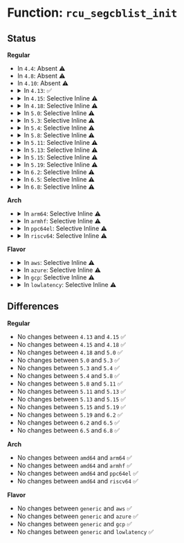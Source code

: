 # Function: <code>rcu_segcblist_init</code>

## Status
<b>Regular</b>
<ul>
<li>
In <code>4.4</code>: Absent ⚠️
</li>
<li>
In <code>4.8</code>: Absent ⚠️
</li>
<li>
In <code>4.10</code>: Absent ⚠️
</li>
<li>
<details>
<summary>In <code>4.13</code>: ✅</summary>

```c
void rcu_segcblist_init(struct rcu_segcblist *rsclp);
```

**Collision:** Unique Global

**Inline:** No

**Transformation:** False

**Instances:**

```
In kernel/rcu/rcu_segcblist.c (ffffffff810f6fe0)
Location: kernel/rcu/rcu_segcblist.c:80
Inline: False
Direct callers:
  - kernel/rcu/srcutree.c:init_srcu_struct_fields
  - kernel/rcu/tree.c:rcu_init_percpu_data
```
**Symbols:**

```
ffffffff810f6fe0-ffffffff810f7012: rcu_segcblist_init (STB_GLOBAL)
```
</details>
</li>
<li>
<details>
<summary>In <code>4.15</code>: Selective Inline ⚠️</summary>

```c
void rcu_segcblist_init(struct rcu_segcblist *rsclp);
```

**Collision:** Unique Global

**Inline:** Selective

**Transformation:** False

**Instances:**

```
In kernel/rcu/rcu_segcblist.c (ffffffff811015c5)
Location: kernel/rcu/rcu_segcblist.c:63
Inline: True
Inline callers:
  - kernel/rcu/rcu_segcblist.c:rcu_segcblist_merge
Direct callers:
  - kernel/rcu/srcutree.c:init_srcu_struct_fields
  - kernel/rcu/tree.c:rcu_init_percpu_data
```
**Symbols:**

```
ffffffff81100ff0-ffffffff81101022: rcu_segcblist_init (STB_GLOBAL)
```
</details>
</li>
<li>
<details>
<summary>In <code>4.18</code>: Selective Inline ⚠️</summary>

```c
void rcu_segcblist_init(struct rcu_segcblist *rsclp);
```

**Collision:** Unique Global

**Inline:** Selective

**Transformation:** False

**Instances:**

```
In kernel/rcu/rcu_segcblist.c (ffffffff81109a08)
Location: kernel/rcu/rcu_segcblist.c:63
Inline: True
Inline callers:
  - kernel/rcu/rcu_segcblist.c:rcu_segcblist_merge
Direct callers:
  - kernel/rcu/srcutree.c:init_srcu_struct_fields
  - kernel/rcu/tree.c:rcu_init_percpu_data
```
**Symbols:**

```
ffffffff81109480-ffffffff811094b2: rcu_segcblist_init (STB_GLOBAL)
```
</details>
</li>
<li>
<details>
<summary>In <code>5.0</code>: Selective Inline ⚠️</summary>

```c
void rcu_segcblist_init(struct rcu_segcblist *rsclp);
```

**Collision:** Unique Global

**Inline:** Selective

**Transformation:** False

**Instances:**

```
In kernel/rcu/rcu_segcblist.c (ffffffff811151d8)
Location: kernel/rcu/rcu_segcblist.c:63
Inline: True
Inline callers:
  - kernel/rcu/rcu_segcblist.c:rcu_segcblist_merge
Direct callers:
  - kernel/rcu/srcutree.c:init_srcu_struct_fields
  - kernel/rcu/tree.c:rcutree_prepare_cpu
```
**Symbols:**

```
ffffffff81114c50-ffffffff81114c82: rcu_segcblist_init (STB_GLOBAL)
```
</details>
</li>
<li>
<details>
<summary>In <code>5.3</code>: Selective Inline ⚠️</summary>

```c
void rcu_segcblist_init(struct rcu_segcblist *rsclp);
```

**Collision:** Unique Global

**Inline:** Selective

**Transformation:** False

**Instances:**

```
In kernel/rcu/rcu_segcblist.c (ffffffff8111f008)
Location: kernel/rcu/rcu_segcblist.c:50
Inline: True
Inline callers:
  - kernel/rcu/rcu_segcblist.c:rcu_segcblist_merge
Direct callers:
  - kernel/rcu/srcutree.c:init_srcu_struct_fields
  - kernel/rcu/tree.c:rcutree_prepare_cpu
```
**Symbols:**

```
ffffffff8111ea70-ffffffff8111eaa2: rcu_segcblist_init (STB_GLOBAL)
```
</details>
</li>
<li>
<details>
<summary>In <code>5.4</code>: Selective Inline ⚠️</summary>

```c
void rcu_segcblist_init(struct rcu_segcblist *rsclp);
```

**Collision:** Unique Global

**Inline:** Selective

**Transformation:** False

**Instances:**

```
In kernel/rcu/rcu_segcblist.c (ffffffff8112b73b)
Location: kernel/rcu/rcu_segcblist.c:154
Inline: True
Inline callers:
  - kernel/rcu/rcu_segcblist.c:rcu_segcblist_merge
Direct callers:
  - kernel/rcu/srcutree.c:init_srcu_struct_fields
  - kernel/rcu/tree.c:rcutree_prepare_cpu
  - kernel/rcu/tree.c:__call_rcu
```
**Symbols:**

```
ffffffff8112b0d0-ffffffff8112b106: rcu_segcblist_init (STB_GLOBAL)
```
</details>
</li>
<li>
<details>
<summary>In <code>5.8</code>: Selective Inline ⚠️</summary>

```c
void rcu_segcblist_init(struct rcu_segcblist *rsclp);
```

**Collision:** Unique Global

**Inline:** Selective

**Transformation:** False

**Instances:**

```
In kernel/rcu/rcu_segcblist.c (ffffffff81139c06)
Location: kernel/rcu/rcu_segcblist.c:145
Inline: True
Inline callers:
  - kernel/rcu/rcu_segcblist.c:rcu_segcblist_merge
Direct callers:
  - kernel/rcu/srcutree.c:init_srcu_struct_nodes
  - kernel/rcu/tree.c:rcutree_prepare_cpu
  - kernel/rcu/tree.c:__call_rcu
```
**Symbols:**

```
ffffffff81139690-ffffffff811396be: rcu_segcblist_init (STB_GLOBAL)
```
</details>
</li>
<li>
<details>
<summary>In <code>5.11</code>: Selective Inline ⚠️</summary>

```c
void rcu_segcblist_init(struct rcu_segcblist *rsclp);
```

**Collision:** Unique Global

**Inline:** Selective

**Transformation:** False

**Instances:**

```
In kernel/rcu/rcu_segcblist.c (ffffffff811346f6)
Location: kernel/rcu/rcu_segcblist.c:145
Inline: True
Inline callers:
  - kernel/rcu/rcu_segcblist.c:rcu_segcblist_merge
Direct callers:
  - kernel/rcu/srcutree.c:init_srcu_struct_nodes
  - kernel/rcu/tree.c:rcutree_prepare_cpu
  - kernel/rcu/tree.c:__call_rcu
```
**Symbols:**

```
ffffffff81134160-ffffffff8113418e: rcu_segcblist_init (STB_GLOBAL)
```
</details>
</li>
<li>
<details>
<summary>In <code>5.13</code>: Selective Inline ⚠️</summary>

```c
void rcu_segcblist_init(struct rcu_segcblist *rsclp);
```

**Collision:** Unique Global

**Inline:** Selective

**Transformation:** False

**Instances:**

```
In kernel/rcu/rcu_segcblist.c (ffffffff811355cb)
Location: kernel/rcu/rcu_segcblist.c:237
Inline: True
Inline callers:
  - kernel/rcu/rcu_segcblist.c:rcu_segcblist_merge
Direct callers:
  - kernel/rcu/srcutree.c:init_srcu_struct_nodes
  - kernel/rcu/tree.c:rcutree_prepare_cpu
  - kernel/rcu/tree.c:__call_rcu
```
**Symbols:**

```
ffffffff81134f20-ffffffff81134f6e: rcu_segcblist_init (STB_GLOBAL)
```
</details>
</li>
<li>
<details>
<summary>In <code>5.15</code>: Selective Inline ⚠️</summary>

```c
void rcu_segcblist_init(struct rcu_segcblist *rsclp);
```

**Collision:** Unique Global

**Inline:** Selective

**Transformation:** False

**Instances:**

```
In kernel/rcu/rcu_segcblist.c (ffffffff811580ab)
Location: kernel/rcu/rcu_segcblist.c:237
Inline: True
Inline callers:
  - kernel/rcu/rcu_segcblist.c:rcu_segcblist_merge
Direct callers:
  - kernel/rcu/srcutree.c:init_srcu_struct_nodes
  - kernel/rcu/tree.c:rcutree_prepare_cpu
  - kernel/rcu/tree.c:__call_rcu
```
**Symbols:**

```
ffffffff81157720-ffffffff8115776e: rcu_segcblist_init (STB_GLOBAL)
```
</details>
</li>
<li>
<details>
<summary>In <code>5.19</code>: Selective Inline ⚠️</summary>

```c
void rcu_segcblist_init(struct rcu_segcblist *rsclp);
```

**Collision:** Unique Global

**Inline:** Selective

**Transformation:** False

**Instances:**

```
In kernel/rcu/rcu_segcblist.c (ffffffff8118140b)
Location: kernel/rcu/rcu_segcblist.c:237
Inline: True
Inline callers:
  - kernel/rcu/rcu_segcblist.c:rcu_segcblist_merge
Direct callers:
  - kernel/rcu/update.c:cblist_init_generic
  - kernel/rcu/srcutree.c:init_srcu_struct_fields
  - kernel/rcu/tree.c:rcutree_prepare_cpu
  - kernel/rcu/tree.c:call_rcu
```
**Symbols:**

```
ffffffff81180970-ffffffff811809cc: rcu_segcblist_init (STB_GLOBAL)
```
</details>
</li>
<li>
<details>
<summary>In <code>6.2</code>: Selective Inline ⚠️</summary>

```c
void rcu_segcblist_init(struct rcu_segcblist *rsclp);
```

**Collision:** Unique Global

**Inline:** Selective

**Transformation:** False

**Instances:**

```
In kernel/rcu/rcu_segcblist.c (ffffffff811bbd7b)
Location: kernel/rcu/rcu_segcblist.c:237
Inline: True
Inline callers:
  - kernel/rcu/rcu_segcblist.c:rcu_segcblist_merge
Direct callers:
  - kernel/rcu/update.c:cblist_init_generic
  - kernel/rcu/srcutree.c:init_srcu_struct_fields
  - kernel/rcu/tree.c:rcutree_prepare_cpu
```
**Symbols:**

```
ffffffff811bb1d0-ffffffff811bb22c: rcu_segcblist_init (STB_GLOBAL)
```
</details>
</li>
<li>
<details>
<summary>In <code>6.5</code>: Selective Inline ⚠️</summary>

```c
void rcu_segcblist_init(struct rcu_segcblist *rsclp);
```

**Collision:** Unique Global

**Inline:** Selective

**Transformation:** False

**Instances:**

```
In kernel/rcu/rcu_segcblist.c (ffffffff811ce71b)
Location: kernel/rcu/rcu_segcblist.c:237
Inline: True
Inline callers:
  - kernel/rcu/rcu_segcblist.c:rcu_segcblist_merge
Direct callers:
  - kernel/rcu/update.c:cblist_init_generic
  - kernel/rcu/srcutree.c:init_srcu_struct_fields
  - kernel/rcu/tree.c:rcutree_prepare_cpu
```
**Symbols:**

```
ffffffff811cdb70-ffffffff811cdbcc: rcu_segcblist_init (STB_GLOBAL)
```
</details>
</li>
<li>
<details>
<summary>In <code>6.8</code>: Selective Inline ⚠️</summary>

```c
void rcu_segcblist_init(struct rcu_segcblist *rsclp);
```

**Collision:** Unique Global

**Inline:** Selective

**Transformation:** False

**Instances:**

```
In kernel/rcu/rcu_segcblist.c (ffffffff811e32fd)
Location: kernel/rcu/rcu_segcblist.c:237
Inline: True
Inline callers:
  - kernel/rcu/rcu_segcblist.c:rcu_segcblist_merge
Direct callers:
  - kernel/rcu/update.c:call_rcu_tasks_generic
  - kernel/rcu/update.c:cblist_init_generic
  - kernel/rcu/srcutree.c:init_srcu_struct_fields
  - kernel/rcu/tree.c:rcu_init_nohz
  - kernel/rcu/tree.c:rcutree_prepare_cpu
  - kernel/rcu/tree.c:__call_rcu_common
```
**Symbols:**

```
ffffffff811e2790-ffffffff811e27ec: rcu_segcblist_init (STB_GLOBAL)
```
</details>
</li>
</ul>
<b>Arch</b>
<ul>
<li>
<details>
<summary>In <code>arm64</code>: Selective Inline ⚠️</summary>

```c
void rcu_segcblist_init(struct rcu_segcblist *rsclp);
```

**Collision:** Unique Global

**Inline:** Selective

**Transformation:** False

**Instances:**

```
In kernel/rcu/rcu_segcblist.c (ffff8000101939a8)
Location: kernel/rcu/rcu_segcblist.c:154
Inline: True
Inline callers:
  - kernel/rcu/rcu_segcblist.c:rcu_segcblist_merge
Direct callers:
  - kernel/rcu/srcutree.c:init_srcu_struct_fields
  - kernel/rcu/tree.c:rcutree_prepare_cpu
  - kernel/rcu/tree.c:__call_rcu
```
**Symbols:**

```
ffff8000101930e8-ffff800010193128: rcu_segcblist_init (STB_GLOBAL)
```
</details>
</li>
<li>
<details>
<summary>In <code>armhf</code>: Selective Inline ⚠️</summary>

```c
void rcu_segcblist_init(struct rcu_segcblist *rsclp);
```

**Collision:** Unique Global

**Inline:** Selective

**Transformation:** False

**Instances:**

```
In kernel/rcu/rcu_segcblist.c (c03e0cf0)
Location: kernel/rcu/rcu_segcblist.c:154
Inline: True
Inline callers:
  - kernel/rcu/rcu_segcblist.c:rcu_segcblist_merge
Direct callers:
  - kernel/rcu/srcutree.c:init_srcu_struct_fields
  - kernel/rcu/tree.c:rcutree_prepare_cpu
  - kernel/rcu/tree.c:__call_rcu
```
**Symbols:**

```
c03e0444-c03e0484: rcu_segcblist_init (STB_GLOBAL)
```
</details>
</li>
<li>
<details>
<summary>In <code>ppc64el</code>: Selective Inline ⚠️</summary>

```c
void rcu_segcblist_init(struct rcu_segcblist *rsclp);
```

**Collision:** Unique Global

**Inline:** Selective

**Transformation:** False

**Instances:**

```
In kernel/rcu/rcu_segcblist.c (c0000000001eea2c)
Location: kernel/rcu/rcu_segcblist.c:154
Inline: True
Inline callers:
  - kernel/rcu/rcu_segcblist.c:rcu_segcblist_merge
Direct callers:
  - kernel/rcu/srcutree.c:init_srcu_struct_fields
  - kernel/rcu/tree.c:rcutree_prepare_cpu
  - kernel/rcu/tree.c:__call_rcu
```
**Symbols:**

```
c0000000001ee1d0-c0000000001ee204: rcu_segcblist_init (STB_GLOBAL)
```
</details>
</li>
<li>
<details>
<summary>In <code>riscv64</code>: Selective Inline ⚠️</summary>

```c
void rcu_segcblist_init(struct rcu_segcblist *rsclp);
```

**Collision:** Unique Global

**Inline:** Selective

**Transformation:** False

**Instances:**

```
In kernel/rcu/rcu_segcblist.c (ffffffe000125e00)
Location: kernel/rcu/rcu_segcblist.c:154
Inline: True
Inline callers:
  - kernel/rcu/rcu_segcblist.c:rcu_segcblist_merge
Direct callers:
  - kernel/rcu/srcutree.c:init_srcu_struct_fields
  - kernel/rcu/tree.c:rcutree_prepare_cpu
  - kernel/rcu/tree.c:__call_rcu
```
**Symbols:**

```
ffffffe000125786-ffffffe0001257c0: rcu_segcblist_init (STB_GLOBAL)
```
</details>
</li>
</ul>
<b>Flavor</b>
<ul>
<li>
<details>
<summary>In <code>aws</code>: Selective Inline ⚠️</summary>

```c
void rcu_segcblist_init(struct rcu_segcblist *rsclp);
```

**Collision:** Unique Global

**Inline:** Selective

**Transformation:** False

**Instances:**

```
In kernel/rcu/rcu_segcblist.c (ffffffff81123d1b)
Location: kernel/rcu/rcu_segcblist.c:154
Inline: True
Inline callers:
  - kernel/rcu/rcu_segcblist.c:rcu_segcblist_merge
Direct callers:
  - kernel/rcu/srcutree.c:init_srcu_struct_fields
  - kernel/rcu/tree.c:rcutree_prepare_cpu
  - kernel/rcu/tree.c:__call_rcu
```
**Symbols:**

```
ffffffff811236b0-ffffffff811236e6: rcu_segcblist_init (STB_GLOBAL)
```
</details>
</li>
<li>
<details>
<summary>In <code>azure</code>: Selective Inline ⚠️</summary>

```c
void rcu_segcblist_init(struct rcu_segcblist *rsclp);
```

**Collision:** Unique Global

**Inline:** Selective

**Transformation:** False

**Instances:**

```
In kernel/rcu/rcu_segcblist.c (ffffffff81116779)
Location: kernel/rcu/rcu_segcblist.c:154
Inline: True
Inline callers:
  - kernel/rcu/rcu_segcblist.c:rcu_segcblist_merge
Direct callers:
  - kernel/rcu/srcutree.c:init_srcu_struct_fields
  - kernel/rcu/tree.c:rcu_init_nohz
  - kernel/rcu/tree.c:rcutree_prepare_cpu
  - kernel/rcu/tree.c:__call_rcu
```
**Symbols:**

```
ffffffff81116170-ffffffff811161a6: rcu_segcblist_init (STB_GLOBAL)
```
</details>
</li>
<li>
<details>
<summary>In <code>gcp</code>: Selective Inline ⚠️</summary>

```c
void rcu_segcblist_init(struct rcu_segcblist *rsclp);
```

**Collision:** Unique Global

**Inline:** Selective

**Transformation:** False

**Instances:**

```
In kernel/rcu/rcu_segcblist.c (ffffffff81121c0b)
Location: kernel/rcu/rcu_segcblist.c:154
Inline: True
Inline callers:
  - kernel/rcu/rcu_segcblist.c:rcu_segcblist_merge
Direct callers:
  - kernel/rcu/srcutree.c:init_srcu_struct_fields
  - kernel/rcu/tree.c:rcutree_prepare_cpu
  - kernel/rcu/tree.c:__call_rcu
```
**Symbols:**

```
ffffffff811215a0-ffffffff811215d6: rcu_segcblist_init (STB_GLOBAL)
```
</details>
</li>
<li>
<details>
<summary>In <code>lowlatency</code>: Selective Inline ⚠️</summary>

```c
void rcu_segcblist_init(struct rcu_segcblist *rsclp);
```

**Collision:** Unique Global

**Inline:** Selective

**Transformation:** False

**Instances:**

```
In kernel/rcu/rcu_segcblist.c (ffffffff8112e21b)
Location: kernel/rcu/rcu_segcblist.c:154
Inline: True
Inline callers:
  - kernel/rcu/rcu_segcblist.c:rcu_segcblist_merge
Direct callers:
  - kernel/rcu/srcutree.c:init_srcu_struct_fields
  - kernel/rcu/tree.c:rcutree_prepare_cpu
  - kernel/rcu/tree.c:__call_rcu
```
**Symbols:**

```
ffffffff8112dbb0-ffffffff8112dbe6: rcu_segcblist_init (STB_GLOBAL)
```
</details>
</li>
</ul>

## Differences
<b>Regular</b>
<ul>
<li>
No changes between <code>4.13</code> and <code>4.15</code> ✅
</li>
<li>
No changes between <code>4.15</code> and <code>4.18</code> ✅
</li>
<li>
No changes between <code>4.18</code> and <code>5.0</code> ✅
</li>
<li>
No changes between <code>5.0</code> and <code>5.3</code> ✅
</li>
<li>
No changes between <code>5.3</code> and <code>5.4</code> ✅
</li>
<li>
No changes between <code>5.4</code> and <code>5.8</code> ✅
</li>
<li>
No changes between <code>5.8</code> and <code>5.11</code> ✅
</li>
<li>
No changes between <code>5.11</code> and <code>5.13</code> ✅
</li>
<li>
No changes between <code>5.13</code> and <code>5.15</code> ✅
</li>
<li>
No changes between <code>5.15</code> and <code>5.19</code> ✅
</li>
<li>
No changes between <code>5.19</code> and <code>6.2</code> ✅
</li>
<li>
No changes between <code>6.2</code> and <code>6.5</code> ✅
</li>
<li>
No changes between <code>6.5</code> and <code>6.8</code> ✅
</li>
</ul>
<b>Arch</b>
<ul>
<li>
No changes between <code>amd64</code> and <code>arm64</code> ✅
</li>
<li>
No changes between <code>amd64</code> and <code>armhf</code> ✅
</li>
<li>
No changes between <code>amd64</code> and <code>ppc64el</code> ✅
</li>
<li>
No changes between <code>amd64</code> and <code>riscv64</code> ✅
</li>
</ul>
<b>Flavor</b>
<ul>
<li>
No changes between <code>generic</code> and <code>aws</code> ✅
</li>
<li>
No changes between <code>generic</code> and <code>azure</code> ✅
</li>
<li>
No changes between <code>generic</code> and <code>gcp</code> ✅
</li>
<li>
No changes between <code>generic</code> and <code>lowlatency</code> ✅
</li>
</ul>

